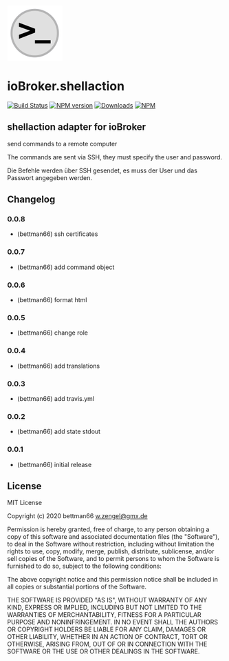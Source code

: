 ![Logo](admin/shellaction.png)
# ioBroker.shellaction

[![Build Status](https://travis-ci.org/Bettman66/ioBroker.shellaction.svg?branch=master)](https://travis-ci.org/Bettman66/ioBroker.shellaction)
[![NPM version](http://img.shields.io/npm/v/iobroker.shellaction.svg)](https://www.npmjs.com/package/iobroker.shellaction)
[![Downloads](https://img.shields.io/npm/dm/iobroker.shellaction.svg)](https://www.npmjs.com/package/iobroker.shellaction)
[![NPM](https://nodei.co/npm/iobroker.shellaction.png?downloads=true)](https://nodei.co/npm/iobroker.shellaction/)

## shellaction adapter for ioBroker

send commands to a remote computer

The commands are sent via SSH, they must specify the user and password.

Die Befehle werden über SSH gesendet, es muss der User und das Passwort angegeben werden.

## Changelog

### 0.0.8
* (bettman66) ssh certificates

### 0.0.7
* (bettman66) add command object

### 0.0.6
* (bettman66) format html

### 0.0.5
* (bettman66) change role

### 0.0.4
* (bettman66) add translations

### 0.0.3
* (bettman66) add travis.yml

### 0.0.2
* (bettman66) add state stdout

### 0.0.1
* (bettman66) initial release

## License
MIT License

Copyright (c) 2020 bettman66 <w.zengel@gmx.de>

Permission is hereby granted, free of charge, to any person obtaining a copy
of this software and associated documentation files (the "Software"), to deal
in the Software without restriction, including without limitation the rights
to use, copy, modify, merge, publish, distribute, sublicense, and/or sell
copies of the Software, and to permit persons to whom the Software is
furnished to do so, subject to the following conditions:

The above copyright notice and this permission notice shall be included in all
copies or substantial portions of the Software.

THE SOFTWARE IS PROVIDED "AS IS", WITHOUT WARRANTY OF ANY KIND, EXPRESS OR
IMPLIED, INCLUDING BUT NOT LIMITED TO THE WARRANTIES OF MERCHANTABILITY,
FITNESS FOR A PARTICULAR PURPOSE AND NONINFRINGEMENT. IN NO EVENT SHALL THE
AUTHORS OR COPYRIGHT HOLDERS BE LIABLE FOR ANY CLAIM, DAMAGES OR OTHER
LIABILITY, WHETHER IN AN ACTION OF CONTRACT, TORT OR OTHERWISE, ARISING FROM,
OUT OF OR IN CONNECTION WITH THE SOFTWARE OR THE USE OR OTHER DEALINGS IN THE
SOFTWARE.
